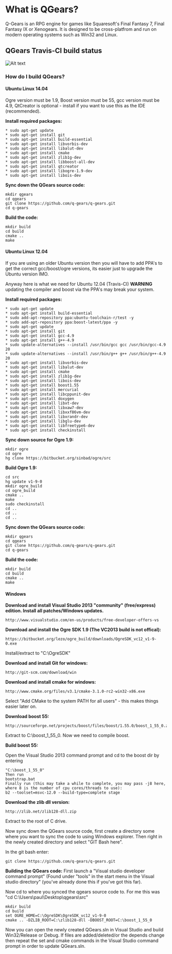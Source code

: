 # What is QGears?


Q-Gears is an RPG engine for games like Squaresoft's Final Fantasy 7, Final Fantasy IX or Xenogears. It is designed to be cross-platfrom and run on modern operating systems such as Win32 and Linux.

## QGears Travis-CI build status

![Alt text](https://travis-ci.org/q-gears/q-gears.svg?branch=master)

### How do I build QGears?


#### Ubuntu Linux 14.04

Ogre version must be 1.9, Boost version must be 55, gcc version must be 4.9, QtCreator is optional - install if you want to use this as the IDE (recommended).

**Install required packages:**
```
* sudo apt-get update
* sudo apt-get install git
* sudo apt-get install build-essential
* sudo apt-get install libvorbis-dev
* sudo apt-get install libalut-dev
* sudo apt-get install cmake
* sudo apt-get install zlib1g-dev
* sudo apt-get install libboost-all-dev
* sudo apt-get install qtcreator
* sudo apt-get install libogre-1.9-dev
* sudo apt-get install libois-dev
```

**Sync down the QGears source code:**
```
mkdir qgears
cd qgears
git clone https://github.com/q-gears/q-gears.git
cd q-gears
```

**Build the code:**
```
mkdir build
cd build
cmake ..
make
```

#### Ubuntu Linux 12.04

If you are using an older Ubuntu version then you will have to add PPA's to get the correct gcc/boost/ogre versions, its easier just to upgrade the Ubuntu version IMO.

Anyway here is what we need for Ubuntu 12.04 (Travis-CI) **WARNING** updating the compiler and boost via the PPA's may break your system.

**Install required packages:**
```
* sudo apt-get update
* sudo apt-get install build-essential
* sudo add-apt-repository ppa:ubuntu-toolchain-r/test -y
* sudo add-apt-repository ppa:boost-latest/ppa -y
* sudo apt-get update
* sudo apt-get install git
* sudo apt-get install gcc-4.9
* sudo apt-get install g++-4.9
* sudo update-alternatives --install /usr/bin/gcc gcc /usr/bin/gcc-4.9 20
* sudo update-alternatives --install /usr/bin/g++ g++ /usr/bin/g++-4.9 20
* sudo apt-get install libvorbis-dev
* sudo apt-get install libalut-dev
* sudo apt-get install cmake
* sudo apt-get install zlib1g-dev
* sudo apt-get install libois-dev
* sudo apt-get install boost1.55
* sudo apt-get install mercurial
* sudo apt-get install libcppunit-dev
* sudo apt-get install doxygen
* sudo apt-get install libxt-dev
* sudo apt-get install libxaw7-dev
* sudo apt-get install libxxf86vm-dev
* sudo apt-get install libxrandr-dev
* sudo apt-get install libglu-dev
* sudo apt-get install libfreetype6-dev 
* sudo apt-get install checkinstall
```

**Sync down source for Ogre 1.9:**

```
mkdir ogre
cd ogre
hg clone https://bitbucket.org/sinbad/ogre/src
```

**Build Ogre 1.9:**

```
cd src
hg update v1-9-0
mkdir ogre_build
cd ogre_build
cmake ..
make
sudo checkinstall
cd ..
cd ..
cd ..
```

**Sync down the QGears source code:**
```
mkdir qgears
cd qgears
git clone https://github.com/q-gears/q-gears.git
cd q-gears
```

**Build the code:**
```
mkdir build
cd build
cmake ..
make
```

#### Windows

**Download and install Visual Studio 2013 "community" (free/express) edition. Install all patches/Windows updates.**
```
http://www.visualstudio.com/en-us/products/free-developer-offers-vs
```

**Download and install the Ogre SDK 1.9 (The VC2013 build is not offical):**
```
https://bitbucket.org/lezo/ogre_build/downloads/OgreSDK_vc12_v1-9-0.exe
```
Install/extract to "C:\OgreSDK\"

**Download and install Git for windows:**
```
http://git-scm.com/download/win
```

**Download and install cmake for windows:**
```
http://www.cmake.org/files/v3.1/cmake-3.1.0-rc2-win32-x86.exe
```

Select "Add CMake to the system PATH for all users" - this makes things easier later on.

**Download boost 55:**
```
http://sourceforge.net/projects/boost/files/boost/1.55.0/boost_1_55_0.zip/download
```

Extract to C:\boost_1_55_0. Now we need to compile boost.

**Build boost 55:**

Open the Visual Studio 2013 command prompt and cd to the boost dir by entering 
```
"C:\boost_1_55_0" 
Then run
bootstrap.bat
Finally run (this may take a while to complete, you may pass -j8 here, where 8 is the number of cpu cores/threads to use):
b2 --toolset=msvc-12.0 --build-type=complete stage 
```

**Download the zlib dll version:**
```
http://zlib.net/zlib128-dll.zip
```
Extract to the root of C drive.

Now sync down the QGears source code, first create a directory some where you want to sync the code to using Windows explorer. Then right in the newly created directory and select "GIT Bash here".

In the git bash enter:
```
git clone https://github.com/q-gears/q-gears.git
```

**Building the QGears code:**
First launch a "Visual studio developer command prompt" (Found under "tools" in the start menu in the Visual studio directory" (you've already done this if you've got this far).

Now cd to where you synced the qgears source code to. For me this was "cd C:\Users\paul\Desktop\qgears\src"
```
mkdir build
cd build
set OGRE_HOME=C:\OgreSDK\OgreSDK_vc12_v1-9-0
cmake .. -DZLIB_ROOT=C:\zlib128-dll -DBOOST_ROOT=C:\boost_1_55_0
```

Now you can open the newly created QGears.sln in Visual Studio and build Win32/Release or Debug. If files are added/deleted/or the depends change then repeat the set and cmake commands in the Visual Studio command prompt in order to update QGears.sln.
